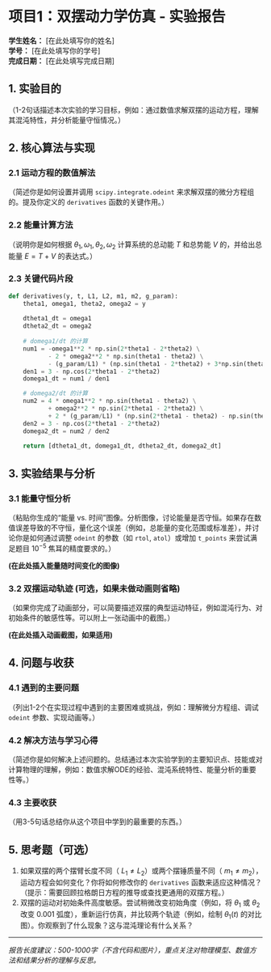 # 项目1：双摆动力学仿真 - 实验报告

**学生姓名：** [在此处填写你的姓名]  
**学号：** [在此处填写你的学号]  
**完成日期：** [在此处填写完成日期]

## 1. 实验目的
（1-2句话描述本次实验的学习目标，例如：通过数值求解双摆的运动方程，理解其混沌特性，并分析能量守恒情况。）

## 2. 核心算法与实现

### 2.1 运动方程的数值解法
（简述你是如何设置并调用 `scipy.integrate.odeint` 来求解双摆的微分方程组的。提及你定义的 `derivatives` 函数的关键作用。）

### 2.2 能量计算方法
（说明你是如何根据 $\theta_1, \omega_1, \theta_2, \omega_2$ 计算系统的总动能 $T$ 和总势能 $V$ 的，并给出总能量 $E = T+V$ 的表达式。）

### 2.3 关键代码片段
```python
def derivatives(y, t, L1, L2, m1, m2, g_param):
    theta1, omega1, theta2, omega2 = y
    
    dtheta1_dt = omega1
    dtheta2_dt = omega2
    
    # domega1/dt 的计算
    num1 = -omega1**2 * np.sin(2*theta1 - 2*theta2) \
           - 2 * omega2**2 * np.sin(theta1 - theta2) \
           - (g_param/L1) * (np.sin(theta1 - 2*theta2) + 3*np.sin(theta1))
    den1 = 3 - np.cos(2*theta1 - 2*theta2)
    domega1_dt = num1 / den1

    # domega2/dt 的计算
    num2 = 4 * omega1**2 * np.sin(theta1 - theta2) \
           + omega2**2 * np.sin(2*theta1 - 2*theta2) \
           + 2 * (g_param/L1) * (np.sin(2*theta1 - theta2) - np.sin(theta2))
    den2 = 3 - np.cos(2*theta1 - 2*theta2)
    domega2_dt = num2 / den2
    
    return [dtheta1_dt, domega1_dt, dtheta2_dt, domega2_dt]
```

## 3. 实验结果与分析

### 3.1 能量守恒分析
（粘贴你生成的“能量 vs. 时间”图像。分析图像，讨论能量是否守恒。如果存在数值误差导致的不守恒，量化这个误差（例如，总能量的变化范围或标准差），并讨论你是如何通过调整 `odeint` 的参数（如 `rtol`, `atol`）或增加 `t_points` 来尝试满足题目 $10^{-5}$ 焦耳的精度要求的。）

**(在此处插入能量随时间变化的图像)**

### 3.2 双摆运动轨迹 (可选，如果未做动画则省略)
（如果你完成了动画部分，可以简要描述双摆的典型运动特征，例如混沌行为、对初始条件的敏感性等。可以附上一张动画中的截图。）

**(在此处插入动画截图，如果适用)**

## 4. 问题与收获

### 4.1 遇到的主要问题
（列出1-2个在实现过程中遇到的主要困难或挑战，例如：理解微分方程组、调试 `odeint` 参数、实现动画等。）

### 4.2 解决方法与学习心得
（简述你是如何解决上述问题的。总结通过本次实验学到的主要知识点、技能或对计算物理的理解，例如：数值求解ODE的经验、混沌系统特性、能量分析的重要性等。）

### 4.3 主要收获
（用3-5句话总结你从这个项目中学到的最重要的东西。）

## 5. 思考题（可选）

1.  如果双摆的两个摆臂长度不同（ $L_1 \neq L_2$）或两个摆锤质量不同（ $m_1 \neq m_2$），运动方程会如何变化？你将如何修改你的 `derivatives` 函数来适应这种情况？（提示：需要回顾拉格朗日方程的推导或查找更通用的双摆方程。）
2.  双摆的运动对初始条件高度敏感。尝试稍微改变初始角度（例如，将 $\theta_1$ 或 $\theta_2$ 改变 $0.001$ 弧度），重新运行仿真，并比较两个轨迹（例如，绘制 $\theta_1(t)$ 的对比图）。你观察到了什么现象？这与混沌理论有什么关系？

---

_报告长度建议：500-1000字（不含代码和图片），重点关注对物理模型、数值方法和结果分析的理解与反思。_
